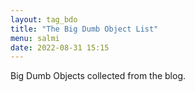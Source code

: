 ```yaml
---
layout: tag_bdo
title: "The Big Dumb Object List"
menu: salmi
date: 2022-08-31 15:15
---
```

Big Dumb Objects collected from the blog.

